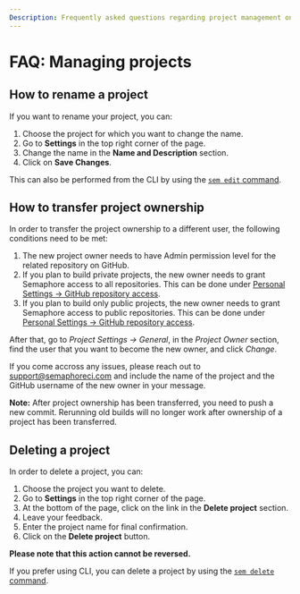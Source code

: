 ```yaml
---
Description: Frequently asked questions regarding project management on Semaphore.
---
```


# FAQ: Managing projects

## How to rename a project

If you want to rename your project, you can:

1. Choose the project for which you want to change the name.
2. Go to **Settings** in the top right corner of the page.
3. Change the name in the **Name and Description** section.
4. Click on **Save Changes**.

This can also be performed from the CLI by using the [`sem edit` command](https://docs.semaphoreci.com/reference/sem-command-line-tool/#sem-edit-examples).

## How to transfer project ownership

In order to transfer the project ownership to a different user, the following 
conditions need to be met:

1. The new project owner needs to have Admin permission level for the related repository on GitHub.
2. If you plan to build private projects, the new owner needs to grant Semaphore access to all repositories. This can be done under [Personal Settings -> GitHub repository access](https://me.semaphoreci.com/account).
3. If you plan to build only public projects, the new owner needs to grant Semaphore access to public repositories. This can be done under [Personal Settings -> GitHub repository access](https://me.semaphoreci.com/account). 

After that, go to _Project Settings -> General_, in the _Project Owner_ section, find the user that you want to become the new owner, and click _Change_.

If you come accross any issues, please reach out to [support@semaphoreci.com](mailto:support@semaphoreci.com)
and include the name of the project and the GitHub username of the new owner in your message.

**Note:** After project ownership has been transferred, you need to push a new commit. 
Rerunning old builds will no longer work after ownership of a project has been transferred.

## Deleting a project

In order to delete a project, you can:

1. Choose the project you want to delete.
2. Go to **Settings** in the top right corner of the page.
3. At the bottom of the page, click on the link in the **Delete project** section.
4. Leave your feedback.
5. Enter the project name for final confirmation.
5. Click on the **Delete project** button.

**Please note that this action cannot be reversed.**

If you prefer using CLI, you can delete a project by using the [`sem delete` command](https://docs.semaphoreci.com/reference/sem-command-line-tool/#sem-delete-example).
